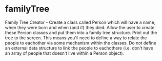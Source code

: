 # familyTree
Family Tree Creator - Create a class called Person which will have a name, when they were born and when (and if) they died. Allow the user to create these Person classes and put them into a family tree structure. Print out the tree to the screen.  This means you'll need to define a way to relate the people to eachother via some mechanism within the classes.  Do not define an external data structure to link the people to eachothere (i.e. don't have an array of people that doesn't live within a Person object).
